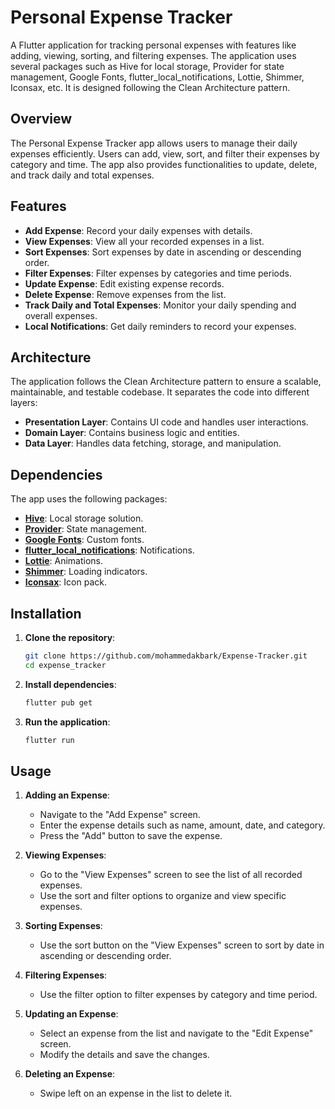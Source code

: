 # Personal Expense Tracker

A Flutter application for tracking personal expenses with features like adding, viewing, sorting, and filtering expenses. The application uses several packages such as Hive for local storage, Provider for state management, Google Fonts, flutter_local_notifications, Lottie, Shimmer, Iconsax, etc. It is designed following the Clean Architecture pattern.

## Overview

The Personal Expense Tracker app allows users to manage their daily expenses efficiently. Users can add, view, sort, and filter their expenses by category and time. The app also provides functionalities to update, delete, and track daily and total expenses.

## Features

- **Add Expense**: Record your daily expenses with details.
- **View Expenses**: View all your recorded expenses in a list.
- **Sort Expenses**: Sort expenses by date in ascending or descending order.
- **Filter Expenses**: Filter expenses by categories and time periods.
- **Update Expense**: Edit existing expense records.
- **Delete Expense**: Remove expenses from the list.
- **Track Daily and Total Expenses**: Monitor your daily spending and overall expenses.
- **Local Notifications**: Get daily reminders to record your expenses.

## Architecture

The application follows the Clean Architecture pattern to ensure a scalable, maintainable, and testable codebase. It separates the code into different layers:

- **Presentation Layer**: Contains UI code and handles user interactions.
- **Domain Layer**: Contains business logic and entities.
- **Data Layer**: Handles data fetching, storage, and manipulation.

## Dependencies

The app uses the following packages:

- **[Hive](https://pub.dev/packages/hive)**: Local storage solution.
- **[Provider](https://pub.dev/packages/provider)**: State management.
- **[Google Fonts](https://pub.dev/packages/google_fonts)**: Custom fonts.
- **[flutter_local_notifications](https://pub.dev/packages/flutter_local_notifications)**: Notifications.
- **[Lottie](https://pub.dev/packages/lottie)**: Animations.
- **[Shimmer](https://pub.dev/packages/shimmer)**: Loading indicators.
- **[Iconsax](https://pub.dev/packages/iconsax)**: Icon pack.

## Installation

1. **Clone the repository**:
    ```sh
    git clone https://github.com/mohammedakbark/Expense-Tracker.git
    cd expense_tracker
    ```

2. **Install dependencies**:
    ```sh
    flutter pub get
    ```

3. **Run the application**:
    ```sh
    flutter run
    ```

## Usage

1. **Adding an Expense**:
    - Navigate to the "Add Expense" screen.
    - Enter the expense details such as name, amount, date, and category.
    - Press the "Add" button to save the expense.

2. **Viewing Expenses**:
    - Go to the "View Expenses" screen to see the list of all recorded expenses.
    - Use the sort and filter options to organize and view specific expenses.

3. **Sorting Expenses**:
    - Use the sort button on the "View Expenses" screen to sort by date in ascending or descending order.

4. **Filtering Expenses**:
    - Use the filter option to filter expenses by category and time period.

5. **Updating an Expense**:
    - Select an expense from the list and navigate to the "Edit Expense" screen.
    - Modify the details and save the changes.

6. **Deleting an Expense**:
    - Swipe left on an expense in the list to delete it.



